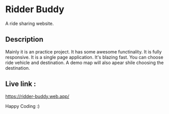 # Ridder Buddy 
A ride sharing website. 

## Description 
Mainly it is an practice project. It has some awesome functinality. It is fully responsive.
It is a single page application. It's blazing fast. You can choose ride vehicle and destination.
A demo map will also apear shile choosing the destination.

## Live link :
https://ridder-buddy.web.app/

Happy Coding :)
